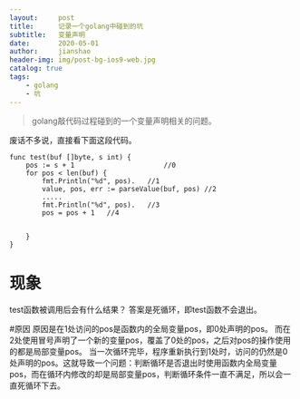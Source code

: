 ```yaml
---
layout:     post
title:      记录一个golang中碰到的坑
subtitle:   变量声明
date:       2020-05-01
author:     jianshao
header-img: img/post-bg-ios9-web.jpg
catalog: true
tags:
    - golang
    - 坑
---
```


>golang敲代码过程碰到的一个变量声明相关的问题。

废话不多说，直接看下面这段代码。
```
func test(buf []byte, s int) {
	pos := s + 1                      //0
	for pos < len(buf) {
		fmt.Println("%d", pos).   //1
		value, pos, err := parseValue(buf, pos) //2
		.....
		fmt.Println("%d", pos).   //3
		pos = pos + 1   //4
		

	}
}
```
# 现象
test函数被调用后会有什么结果？
答案是死循环，即test函数不会退出。

#原因
原因是在1处访问的pos是函数内的全局变量pos，即0处声明的pos。
而在2处使用冒号声明了一个新的变量pos，覆盖了0处的pos，之后对pos的操作使用的都是局部变量pos。
当一次循环完毕，程序重新执行到1处时，访问的仍然是0处声明的pos。这就导致一个问题：判断循环是否退出时使用函数内全局变量pos，而在循环内修改的却是局部变量pos，判断循环条件一直不满足，所以会一直死循环下去。




